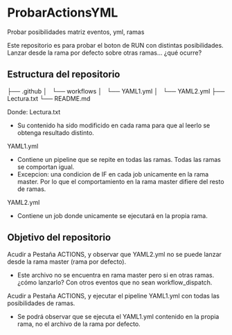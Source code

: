 # ProbarActionsYML
Probar posibilidades matriz eventos, yml, ramas

Este repositorio es para probar el boton de RUN con distintas posibilidades.
Lanzar desde la rama por defecto sobre otras ramas... ¿qué ocurre?


## Estructura del repositorio

├── .github
│   └── workflows
│       └── YAML1.yml
│       └── YAML2.yml
├── Lectura.txt
└── README.md

Donde:
Lectura.txt
 - Su contenido ha sido modificido en cada rama para que al leerlo se obtenga resultado distinto.

YAML1.yml
 - Contiene un pipeline que se repite en todas las ramas. Todas las ramas se comportan igual.
 - Excepcion: una condicion de IF en cada job unicamente en la rama master. Por lo que el comportamiento en la rama master difiere del resto de ramas.

YAML2.yml
 - Contiene un job donde unicamente se ejecutará en la propia rama.


## Objetivo del repositorio
Acudir a Pestaña ACTIONS, y observar que YAML2.yml no se puede lanzar desde la rama master (rama por defecto).
 - Este archivo no se encuentra en rama master pero si en otras ramas. ¿cómo lanzarlo? Con otros eventos que no sean workflow_dispatch.

Acudir a Pestaña ACTIONS, y ejecutar el pipeline YAML1.yml con todas las posibilidades de ramas.
 - Se podrá observar que se ejecuta el YAML1.yml contenido en la propia rama, no el archivo de la rama por defecto.
